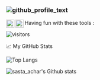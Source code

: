 ### ![github_profile_text](https://user-images.githubusercontent.com/42416647/120591178-5b6dfb80-c459-11eb-851a-793be2cea6a9.gif)


<a href="https://www.linkedin.com/in/justinjmathew/">
  <img align="left" alt="sasta_achar's LinkedIN" width="22px" src="https://raw.githubusercontent.com/peterthehan/peterthehan/master/assets/linkedin.svg" />
</a>
<a href="https://user-images.githubusercontent.com/42416647/120593430-1fd53080-c45d-11eb-9c1e-0160d2ee1156.jpeg">
  <img align="left" alt="sasta_achar's CodeChef" width="22px" src="https://raw.githubusercontent.com/peterthehan/peterthehan/master/assets/linkedin.svg" />
</a>

Having fun with these tools : 

![visitors](https://page-views.glitch.me/badge?page_id=page.id)

📈 My GitHub Stats

![Top Langs](https://github-readme-stats.vercel.app/api/top-langs/?username=sastaachar&hide=TeX&layout=compact&theme=radical)
<p align="left"> <img src="https://github-readme-stats.vercel.app/api?username=sastaachar&count_private=true&show_icons=true&theme=radical" alt="sasta_achar's Github stats" />


